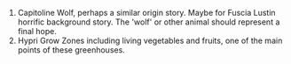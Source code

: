 1. Capitoline Wolf, perhaps a similar origin story. Maybe for Fuscia Lustin horrific background story. The 'wolf' or other animal should represent a final hope.
2. Hypri Grow Zones including living vegetables and fruits, one of the main points of these greenhouses.
